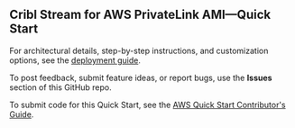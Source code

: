 
## Cribl Stream for AWS PrivateLink AMI—Quick Start

For architectural details, step-by-step instructions, and customization options, see the [deployment guide](https://fwd.aws/9Jq7J?).

To post feedback, submit feature ideas, or report bugs, use the **Issues** section of this GitHub repo.

To submit code for this Quick Start, see the [AWS Quick Start Contributor's Guide](https://aws-quickstart.github.io/).
